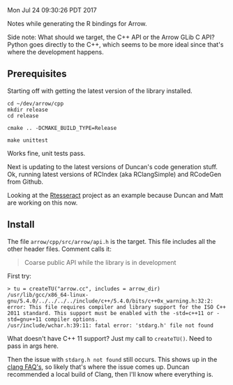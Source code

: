 Mon Jul 24 09:30:26 PDT 2017

Notes while generating the R bindings for Arrow.

Side note: What should we target, the C++ API or the Arrow GLib C API?
Python goes directly to the C++, which seems to be more ideal since that's
where the development happens.

## Prerequisites

Starting off with getting the latest version of the library installed.

```
cd ~/dev/arrow/cpp
mkdir release
cd release

cmake .. -DCMAKE_BUILD_TYPE=Release

make unittest
```

Works fine, unit tests pass.

Next is updating to the latest versions of Duncan's code generation stuff.
Ok, running latest versions of RCIndex (aka RClangSimple) and RCodeGen from
Github.

Looking at the [Rtesseract](git@github.com:duncantl/Rtesseract.git) project
as an example because Duncan and Matt are working on this now.



## Install

The file `arrow/cpp/src/arrow/api.h` is the target. This file includes all the
other header files. Comment calls it:

> Coarse public API while the library is in development

First try:

```
> tu = createTU("arrow.cc", includes = arrow_dir)
/usr/lib/gcc/x86_64-linux-gnu/5.4.0/../../../../include/c++/5.4.0/bits/c++0x_warning.h:32:2: error: This file requires compiler and library support for the ISO C++ 2011 standard. This support must be enabled with the -std=c++11 or -std=gnu++11 compiler options.
/usr/include/wchar.h:39:11: fatal error: 'stdarg.h' file not found
```

What doesn't have C++ 11 support? Just my call to `createTU()`. Need to
pass in args here.

Then the issue with `stdarg.h not found` still occurs. This shows up in the
[clang FAQ's](https://clang.llvm.org/docs/FAQ.html), so likely that's where
the issue comes up. Duncan recommended a local build of Clang, then I'll
know where everything is.
